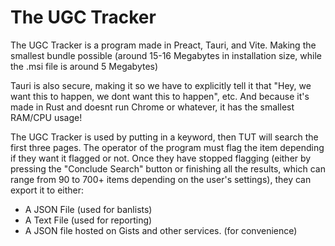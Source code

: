 # The UGC Tracker
The UGC Tracker is a program made in Preact, Tauri, and Vite. Making the smallest bundle possible (around 15-16 Megabytes in installation size, while the .msi file is around 5 Megabytes)

Tauri is also secure, making it so we have to explicitly tell it that "Hey, we want this to happen, we dont want this to happen", etc. And because it's made in Rust and doesnt run Chrome or whatever, it has the smallest RAM/CPU usage!

The UGC Tracker is used by putting in a keyword, then TUT will search the first three pages. The operator of the program must flag the item depending if they want it flagged or not. Once they have stopped flagging (either by pressing the "Conclude Search" button or finishing all the results, which can range from 90 to 700+ items depending on the user's settings), they can export it to either:
- A JSON File (used for banlists)
- A Text File (used for reporting)
- A JSON file hosted on Gists and other services. (for convenience)